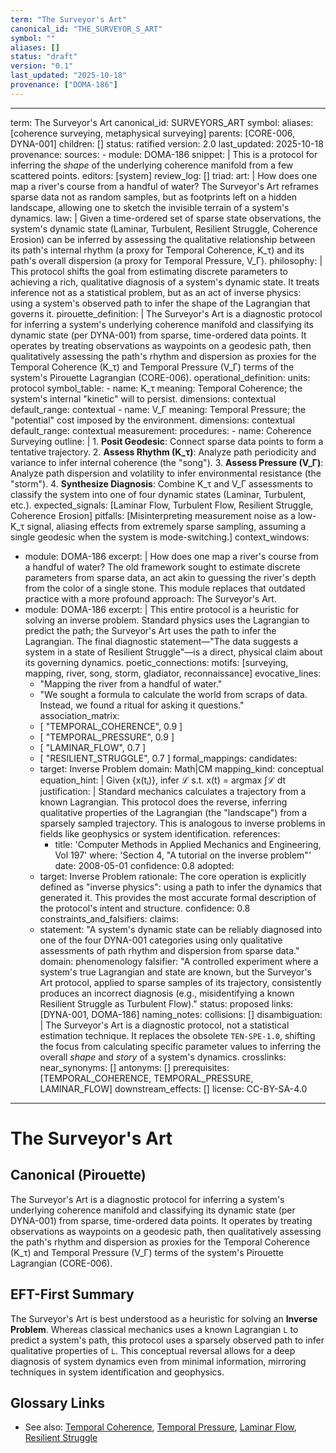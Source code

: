 ```yaml
---
term: "The Surveyor's Art"
canonical_id: "THE_SURVEYOR_S_ART"
symbol: ""
aliases: []
status: "draft"
version: "0.1"
last_updated: "2025-10-18"
provenance: ["DOMA-186"]
---
```


---
term: The Surveyor's Art
canonical_id: SURVEYORS_ART
symbol: 
aliases: [coherence surveying, metaphysical surveying]
parents: [CORE-006, DYNA-001]
children: []
status: ratified
version: 2.0
last_updated: 2025-10-18
provenance:
  sources:
    - module: DOMA-186
      snippet: |
        This is a protocol for inferring the *shape* of the underlying coherence manifold from a few scattered points.
  editors: [system]
  review_log: []
triad:
  art: |
    How does one map a river's course from a handful of water? The Surveyor's Art reframes sparse data not as random samples, but as footprints left on a hidden landscape, allowing one to sketch the invisible terrain of a system's dynamics.
  law: |
    Given a time-ordered set of sparse state observations, the system's dynamic state (Laminar, Turbulent, Resilient Struggle, Coherence Erosion) can be inferred by assessing the qualitative relationship between its path's internal rhythm (a proxy for Temporal Coherence, K_τ) and its path's overall dispersion (a proxy for Temporal Pressure, V_Γ).
  philosophy: |
    This protocol shifts the goal from estimating discrete parameters to achieving a rich, qualitative diagnosis of a system's dynamic state. It treats inference not as a statistical problem, but as an act of inverse physics: using a system's observed path to infer the shape of the Lagrangian that governs it.
pirouette_definition: |
  The Surveyor's Art is a diagnostic protocol for inferring a system's underlying coherence manifold and classifying its dynamic state (per DYNA-001) from sparse, time-ordered data points. It operates by treating observations as waypoints on a geodesic path, then qualitatively assessing the path's rhythm and dispersion as proxies for the Temporal Coherence (K_τ) and Temporal Pressure (V_Γ) terms of the system's Pirouette Lagrangian (CORE-006).
operational_definition:
  units: protocol
  symbol_table:
    - name: K_τ
      meaning: Temporal Coherence; the system's internal "kinetic" will to persist.
      dimensions: contextual
      default_range: contextual
    - name: V_Γ
      meaning: Temporal Pressure; the "potential" cost imposed by the environment.
      dimensions: contextual
      default_range: contextual
  measurement:
    procedures:
      - name: Coherence Surveying
        outline: |
          1. **Posit Geodesic**: Connect sparse data points to form a tentative trajectory.
          2. **Assess Rhythm (K_τ)**: Analyze path periodicity and variance to infer internal coherence (the "song").
          3. **Assess Pressure (V_Γ)**: Analyze path dispersion and volatility to infer environmental resistance (the "storm").
          4. **Synthesize Diagnosis**: Combine K_τ and V_Γ assessments to classify the system into one of four dynamic states (Laminar, Turbulent, etc.).
        expected_signals: [Laminar Flow, Turbulent Flow, Resilient Struggle, Coherence Erosion]
        pitfalls: [Misinterpreting measurement noise as a low-K_τ signal, aliasing effects from extremely sparse sampling, assuming a single geodesic when the system is mode-switching.]
context_windows:
  - module: DOMA-186
    excerpt: |
      How does one map a river's course from a handful of water? The old framework sought to estimate discrete parameters from sparse data, an act akin to guessing the river's depth from the color of a single stone. This module replaces that outdated practice with a more profound approach: The Surveyor's Art.
  - module: DOMA-186
    excerpt: |
      This entire protocol is a heuristic for solving an inverse problem. Standard physics uses the Lagrangian to predict the path; the Surveyor's Art uses the path to infer the Lagrangian. The final diagnostic statement—"The data suggests a system in a state of Resilient Struggle"—is a direct, physical claim about its governing dynamics.
poetic_connections:
  motifs: [surveying, mapping, river, song, storm, gladiator, reconnaissance]
  evocative_lines:
    - "Mapping the river from a handful of water."
    - "We sought a formula to calculate the world from scraps of data. Instead, we found a ritual for asking it questions."
  association_matrix:
    - [ "TEMPORAL_COHERENCE", 0.9 ]
    - [ "TEMPORAL_PRESSURE", 0.9 ]
    - [ "LAMINAR_FLOW", 0.7 ]
    - [ "RESILIENT_STRUGGLE", 0.7 ]
formal_mappings:
  candidates:
    - target: Inverse Problem
      domain: Math|CM
      mapping_kind: conceptual
      equation_hint: |
        Given {x(tᵢ)}, infer ℒ s.t. x(t) = argmax ∫ℒ dt
      justification: |
        Standard mechanics calculates a trajectory from a known Lagrangian. This protocol does the reverse, inferring qualitative properties of the Lagrangian (the "landscape") from a sparsely sampled trajectory. This is analogous to inverse problems in fields like geophysics or system identification.
      references:
        - title: 'Computer Methods in Applied Mechanics and Engineering, Vol 197'
          where: 'Section 4, "A tutorial on the inverse problem"'
          date: 2008-05-01
      confidence: 0.8
  adopted:
    - target: Inverse Problem
      rationale: The core operation is explicitly defined as "inverse physics": using a path to infer the dynamics that generated it. This provides the most accurate formal description of the protocol's intent and structure.
      confidence: 0.8
constraints_and_falsifiers:
  claims:
    - statement: "A system's dynamic state can be reliably diagnosed into one of the four DYNA-001 categories using only qualitative assessments of path rhythm and dispersion from sparse data."
      domain: phenomenology
      falsifier: "A controlled experiment where a system's true Lagrangian and state are known, but the Surveyor's Art protocol, applied to sparse samples of its trajectory, consistently produces an incorrect diagnosis (e.g., misidentifying a known Resilient Struggle as Turbulent Flow)."
      status: proposed
      links: [DYNA-001, DOMA-186]
naming_notes:
  collisions: []
  disambiguation: |
    The Surveyor's Art is a diagnostic protocol, not a statistical estimation technique. It replaces the obsolete `TEN-SPE-1.0`, shifting the focus from calculating specific parameter values to inferring the overall *shape* and *story* of a system's dynamics.
crosslinks:
  near_synonyms: []
  antonyms: []
  prerequisites: [TEMPORAL_COHERENCE, TEMPORAL_PRESSURE, LAMINAR_FLOW]
  downstream_effects: []
license: CC-BY-SA-4.0
---

# The Surveyor's Art

## Canonical (Pirouette)
The Surveyor's Art is a diagnostic protocol for inferring a system's underlying coherence manifold and classifying its dynamic state (per DYNA-001) from sparse, time-ordered data points. It operates by treating observations as waypoints on a geodesic path, then qualitatively assessing the path's rhythm and dispersion as proxies for the Temporal Coherence (K_τ) and Temporal Pressure (V_Γ) terms of the system's Pirouette Lagrangian (CORE-006).

## EFT-First Summary
The Surveyor's Art is best understood as a heuristic for solving an **Inverse Problem**. Whereas classical mechanics uses a known Lagrangian `L` to predict a system's path, this protocol uses a sparsely observed path to infer qualitative properties of `L`. This conceptual reversal allows for a deep diagnosis of system dynamics even from minimal information, mirroring techniques in system identification and geophysics.

## Glossary Links
- See also: [Temporal Coherence](<./temporal_coherence.md>), [Temporal Pressure](<./temporal_pressure.md>), [Laminar Flow](<./laminar_flow.md>), [Resilient Struggle](<./resilient_struggle.md>)